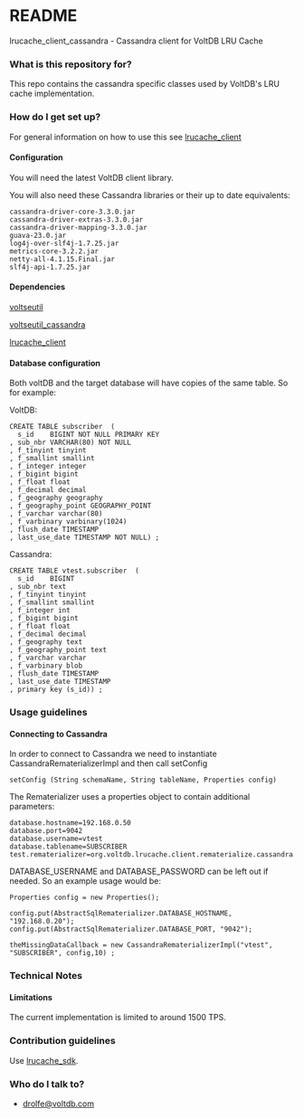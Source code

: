 # README #

lrucache_client_cassandra - Cassandra client for VoltDB LRU Cache

### What is this repository for? ###

This repo contains the cassandra specific classes used by VoltDB's LRU cache implementation.

### How do I get set up? ###

For general information on how to use this see [lrucache_client](https://bitbucket.org/sr_mad_science/lrucache_client)

#### Configuration ####

You will need the latest VoltDB client library.

You will also need these Cassandra libraries or their up to date equivalents:

	cassandra-driver-core-3.3.0.jar
	cassandra-driver-extras-3.3.0.jar
	cassandra-driver-mapping-3.3.0.jar
	guava-23.0.jar
	log4j-over-slf4j-1.7.25.jar
	metrics-core-3.2.2.jar
	netty-all-4.1.15.Final.jar
	slf4j-api-1.7.25.jar

#### Dependencies ####

[voltseutil](https://bitbucket.org/voltdbseteam/voltseutil)

[voltseutil_cassandra](https://bitbucket.org/voltdbseteam/voltseutil_cassandra)

[lrucache_client](https://bitbucket.org/sr_mad_science/lrucache_client)


#### Database configuration ####

Both voltDB and the target database will have copies of the same table. So for example:

VoltDB: 

	CREATE TABLE subscriber  ( 
	  s_id    BIGINT NOT NULL PRIMARY KEY
	, sub_nbr VARCHAR(80) NOT NULL
	, f_tinyint tinyint
	, f_smallint smallint
	, f_integer integer
	, f_bigint bigint
	, f_float float
	, f_decimal decimal
	, f_geography geography
	, f_geography_point GEOGRAPHY_POINT
	, f_varchar varchar(80)
	, f_varbinary varbinary(1024)
	, flush_date TIMESTAMP 
	, last_use_date TIMESTAMP NOT NULL) ;

Cassandra:

	CREATE TABLE vtest.subscriber  (
	  s_id    BIGINT
	, sub_nbr text
	, f_tinyint tinyint
	, f_smallint smallint
	, f_integer int
	, f_bigint bigint
	, f_float float
	, f_decimal decimal
	, f_geography text
	, f_geography_point text
	, f_varchar varchar
	, f_varbinary blob
	, flush_date TIMESTAMP
	, last_use_date TIMESTAMP
	, primary key (s_id)) ;
	
### Usage guidelines ###

#### Connecting to Cassandra ####

In order to connect to Cassandra we need to instantiate CassandraRematerializerImpl and then call setConfig

    setConfig (String schemaName, String tableName, Properties config) 

	
The Rematerializer uses a properties object to contain additional parameters:

	database.hostname=192.168.0.50
	database.port=9042
	database.username=vtest
	database.tablename=SUBSCRIBER
	test.rematerializer=org.voltdb.lrucache.client.rematerialize.cassandra.CassandraRematerializerImpl

DATABASE_USERNAME and DATABASE_PASSWORD can be left out if needed. So an example usage would be:

	Properties config = new Properties();
			
	config.put(AbstractSqlRematerializer.DATABASE_HOSTNAME, "192.168.0.20");
	config.put(AbstractSqlRematerializer.DATABASE_PORT, "9042");
			
	theMissingDataCallback = new CassandraRematerializerImpl("vtest", "SUBSCRIBER", config,10) ;


### Technical Notes ###

#### Limitations ####

The current implementation is limited to around 1500 TPS.

### Contribution guidelines ###

Use  [lrucache_sdk](https://bitbucket.org/sr_mad_science/lrucache_sdk).

### Who do I talk to? ###

* drolfe@voltdb.com